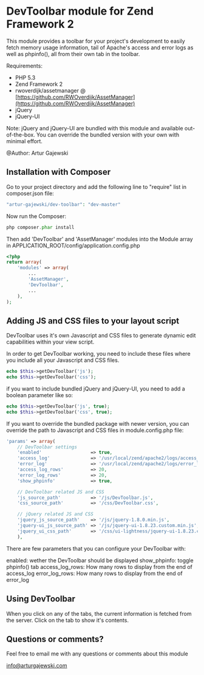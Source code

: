 # DevToolbar module for Zend Framework 2

This module provides a toolbar for your project's development to easily fetch memory usage information, tail of Apache's access and error logs as well as phpinfo(), all from their own tab in the toolbar.

Requirements:

- PHP 5.3
- Zend Framework 2
- rwoverdijk/assetmanager @ [https://github.com/RWOverdijk/AssetManager](https://github.com/RWOverdijk/AssetManager)
- jQuery
- jQuery-UI

Note: jQuery and jQuery-UI are bundled with this module and available out-of-the-box. You can override the bundled version with your own with minimal effort.

@Author: Artur Gajewski


## Installation with Composer

Go to your project directory and add the following line to "require" list in composer.json file:

```php
"artur-gajewski/dev-toolbar": "dev-master"
```

Now run the Composer:

```php
php composer.phar install
```

Then add 'DevToolbar' and 'AssetManager' modules into the Module array in APPLICATION_ROOT/config/application.config.php

```php
<?php
return array(
    'modules' => array(
        ...
        'AssetManager',
        'DevToolbar',
        ...
    ),
);
```


## Adding JS and CSS files to your layout script

DevToolbar uses it's own Javascript and CSS files to generate dynamic edit capabilities within your view script.

In order to get DevToolbar working, you need to include these files where you include all your Javascript and CSS files.

```php
echo $this->getDevToolbar('js');
echo $this->getDevToolbar('css');
```

if you want to include bundled jQuery and jQuery-UI, you need to add a boolean parameter like so:

```php
echo $this->getDevToolbar('js', true);
echo $this->getDevToolbar('css', true);
```

If you want to override the bundled package with newer version, you can override the path to Javascript and CSS files in module.config.php file:

```php
'params' => array(
    // DevToolbar settings
    'enabled'                  => true,
    'access_log'               => '/usr/local/zend/apache2/logs/access_log',
    'error_log'                => '/usr/local/zend/apache2/logs/error_log',
    'access_log_rows'          => 20,
    'error_log_rows'           => 20,
    'show_phpinfo'             => true,

    // DevToolbar related JS and CSS
    'js_source_path'           => '/js/DevToolbar.js',
    'css_source_path'          => '/css/DevToolbar.css',

    // jQuery related JS and CSS
    'jquery_js_source_path'    => '/js/jquery-1.8.0.min.js',
    'jquery-ui_js_source_path' => '/js/jquery-ui-1.8.23.custom.min.js',
    'jquery_ui_css_path'       => '/css/ui-lightness/jquery-ui-1.8.23.custom.css',
    ),
```

There are few parameters that you can configure your DevToolbar with:

enabled: wether the DevToolbar should be displayed
show_phpinfo: toggle phpinfo() tab
access_log_rows: How many rows to display from the end of access_log
error_log_rows: How many rows to display from the end of error_log


## Using DevToolbar

When you click on any of the tabs, the current information is fetched from the server. Click on the tab to show it's contents.


## Questions or comments?

Feel free to email me with any questions or comments about this module

[info@arturgajewski.com](mailto:info@arturgajewski.com)